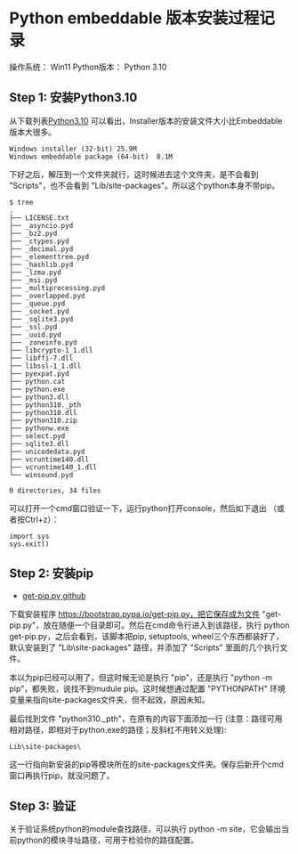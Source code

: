 # Python embeddable 版本安装过程记录

操作系统： Win11
Python版本： Python 3.10


## Step 1: 安装Python3.10

从下载列表[Python3.10](https://www.python.org/downloads/release/python-3100/) 可以看出，Installer版本的安装文件大小比Embeddable版本大很多。

```
Windows installer (32-bit) 25.9M
Windows embeddable package (64-bit)  8.1M
```

下好之后，解压到一个文件夹就行，这时候进去这个文件夹，是不会看到 "Scripts"，也不会看到 "Lib/site-packages"。所以这个python本身不带pip。
```
$ tree
.
├── LICENSE.txt
├── _asyncio.pyd
├── _bz2.pyd
├── _ctypes.pyd
├── _decimal.pyd
├── _elementtree.pyd
├── _hashlib.pyd
├── _lzma.pyd
├── _msi.pyd
├── _multiprocessing.pyd
├── _overlapped.pyd
├── _queue.pyd
├── _socket.pyd
├── _sqlite3.pyd
├── _ssl.pyd
├── _uuid.pyd
├── _zoneinfo.pyd
├── libcrypto-1_1.dll
├── libffi-7.dll
├── libssl-1_1.dll
├── pyexpat.pyd
├── python.cat
├── python.exe
├── python3.dll
├── python310._pth
├── python310.dll
├── python310.zip
├── pythonw.exe
├── select.pyd
├── sqlite3.dll
├── unicodedata.pyd
├── vcruntime140.dll
├── vcruntime140_1.dll
└── winsound.pyd

0 directories, 34 files
```

可以打开一个cmd窗口验证一下，运行python打开console，然后如下退出 （或者按Ctrl+z）：

```
import sys
sys.exit() 
```

## Step 2: 安装pip

- [get-pip.py github](https://github.com/pypa/get-pip)

下载安装程序 https://bootstrap.pypa.io/get-pip.py，把它保存成为文件 "get-pip.py"，放在随便一个目录即可。然后在cmd命令行进入到该路径，执行 python get-pip.py，之后会看到，该脚本把pip, setuptools, wheel三个东西都装好了，默认安装到了 "Lib\site-packages\" 路径，并添加了 "Scripts\" 里面的几个执行文件。

本以为pip已经可以用了，但这时候无论是执行 "pip"，还是执行 "python -m pip"，都失败，说找不到mudule pip。这时候想通过配置 "PYTHONPATH" 环境变量来指向site-packages文件夹，但不起效，原因未知。

最后找到文件 "python310._pth"，在原有的内容下面添加一行 (注意：路径可用相对路径，即相对于python.exe的路径；反斜杠不用转义处理):
```
Lib\site-packages\
```
这一行指向新安装的pip等模块所在的site-packages文件夹。保存后新开个cmd窗口再执行pip，就没问题了。

## Step 3: 验证

关于验证系统python的module查找路径，可以执行 python -m site，它会输出当前python的模块寻址路径，可用于检验你的路径配置。
